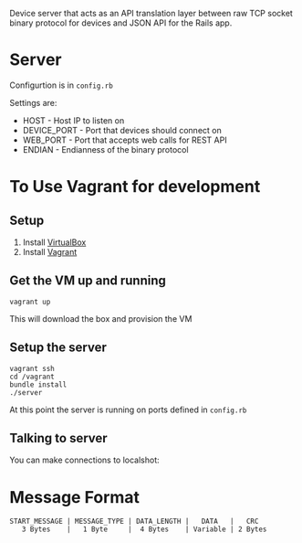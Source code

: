 
Device server that acts as an API translation layer between raw TCP
socket binary protocol for devices and JSON API for the Rails app.

# Server

Configurtion is in `config.rb`

Settings are:

* HOST - Host IP to listen on
* DEVICE\_PORT - Port that devices should connect on
* WEB\_PORT - Port that accepts web calls for REST API
* ENDIAN - Endianness of the binary protocol

# To Use Vagrant for development

## Setup

1. Install [VirtualBox](https://www.virtualbox.org/)
2. Install [Vagrant](http://www.vagrantup.com/)

## Get the VM up and running

```
vagrant up
```

This will download the box and provision the VM

## Setup the server

```
vagrant ssh
cd /vagrant
bundle install
./server
```

At this point the server is running on ports defined in `config.rb`

## Talking to server

You can make connections to localshot:<port>

# Message Format

```
START_MESSAGE | MESSAGE_TYPE | DATA_LENGTH |   DATA   |   CRC
   3 Bytes    |   1 Byte     |  4 Bytes    | Variable | 2 Bytes
```
